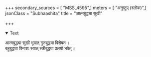+++
secondary_sources = [ "MSS_4595",]
meters = [ "अनुष्टुप् (श्लोक)",]
jsonClass = "Subhaashita"
title = "आत्मबुद्ध्या सुखी"

+++

<details open><summary>Text</summary>

आत्मबुद्ध्या सुखी भूयात् गुरुबुद्ध्या विशेषतः।  
बहुबुद्ध्या विनाशः स्यात् स्त्रीबुद्ध्या प्रलयो भवेत्॥
</details>
